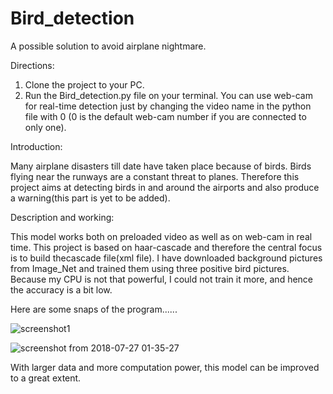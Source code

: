 # Bird_detection
A possible solution to avoid airplane nightmare.

Directions:

  1) Clone the project to your PC.
  2) Run the Bird_detection.py file on your terminal.
     You can use web-cam for real-time detection just by changing the video name in the python file with 0 (0 is the default web-cam number if you are connected to only one).

Introduction:
  
  Many airplane disasters till date have taken place because of birds. Birds flying near the runways are a constant threat
to planes. Therefore this project aims at detecting birds in and around the airports and also produce a warning(this part is yet to be added). 

Description and working:

  This model works both on preloaded video as well as on web-cam in real time. This project is based on haar-cascade and therefore the central focus is to build thecascade file(xml file). I have downloaded background pictures from Image_Net and trained them using three positive bird pictures. Because my CPU is not that powerful, I could not train it more, and hence the accuracy is a bit low.
  
  Here are some snaps of the program......
  
 ![screenshot1](https://user-images.githubusercontent.com/31644207/43323516-7f56488c-91cf-11e8-8649-55983896b71b.jpg)

  ![screenshot from 2018-07-27 01-35-27](https://user-images.githubusercontent.com/31644207/43323596-b778500c-91cf-11e8-99da-33069096baa9.png)
  
  
  With larger data and more computation power, this model can be improved to a great extent.
  
